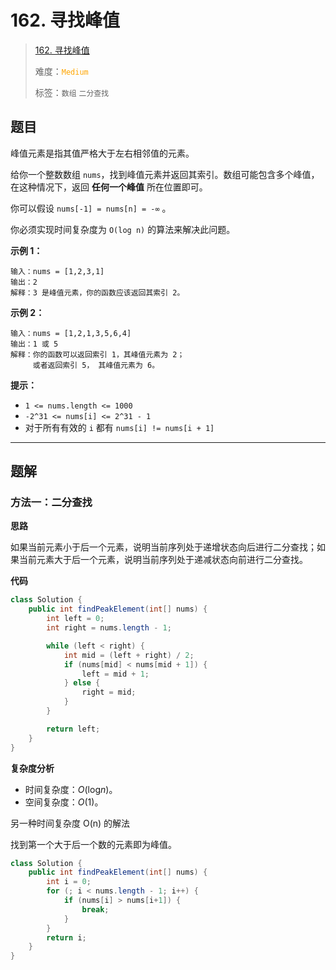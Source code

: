 # 162. 寻找峰值

> [162. 寻找峰值](https://leetcode.cn/problems/find-peak-element/)
>
> 难度：<font color=orange>`Medium`</font>
>
> 标签：`数组` `二分查找`

## 题目

峰值元素是指其值严格大于左右相邻值的元素。

给你一个整数数组 `nums`，找到峰值元素并返回其索引。数组可能包含多个峰值，在这种情况下，返回 **任何一个峰值** 所在位置即可。

你可以假设 `nums[-1] = nums[n] = -∞` 。

你必须实现时间复杂度为 `O(log n)` 的算法来解决此问题。

**示例 1：**

```
输入：nums = [1,2,3,1]
输出：2
解释：3 是峰值元素，你的函数应该返回其索引 2。
```

**示例 2：**

```
输入：nums = [1,2,1,3,5,6,4]
输出：1 或 5 
解释：你的函数可以返回索引 1，其峰值元素为 2；
     或者返回索引 5， 其峰值元素为 6。
```

**提示：**

* `1 <= nums.length <= 1000`
* `-2^31 <= nums[i] <= 2^31 - 1`
* 对于所有有效的 `i` 都有 `nums[i] != nums[i + 1]`

--------------------

## 题解

### 方法一：二分查找

**思路**

如果当前元素小于后一个元素，说明当前序列处于递增状态向后进行二分查找；如果当前元素大于后一个元素，说明当前序列处于递减状态向前进行二分查找。

**代码**

```java
class Solution {
    public int findPeakElement(int[] nums) {
        int left = 0;
        int right = nums.length - 1;

        while (left < right) {
            int mid = (left + right) / 2;
            if (nums[mid] < nums[mid + 1]) {
                left = mid + 1;
            } else {
                right = mid;
            }
        }

        return left;
    }
}
```

**复杂度分析**

- 时间复杂度：$O(\log_{}{n} )$。
- 空间复杂度：$O(1)$​。



另一种时间复杂度 O(n) 的解法

找到第一个大于后一个数的元素即为峰值。

```java
class Solution {
    public int findPeakElement(int[] nums) {
        int i = 0;
        for (; i < nums.length - 1; i++) {
            if (nums[i] > nums[i+1]) {
                break;
            }
        }
        return i;
    }
}
```
